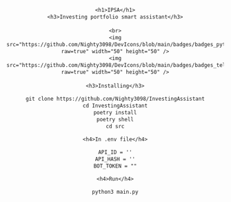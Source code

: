 <div align="center">

    <h1>IPSA</h1>
    <h3>Investing portfolio smart assistant</h3>

    <br>
    <img src="https://github.com/Nighty3098/DevIcons/blob/main/badges/badges_python.png?raw=true" width="50" height="50" />
    <img src="https://github.com/Nighty3098/DevIcons/blob/main/badges/badges_telegram.png?raw=true" width="50" height="50" />

    <h3>Installing</h3>

```
git clone https://github.com/Nighty3098/InvestingAssistant
cd InvestingAssistant
poetry install
poetry shell
cd src
```

    <h4>In .env file</h4>


```
API_ID = ''
API_HASH = ''
BOT_TOKEN = ""
```

    <h4>Run</h4>

```
python3 main.py
```

</div>

